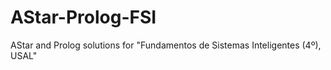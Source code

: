 # AStar-Prolog-FSI
AStar and Prolog solutions for "Fundamentos de Sistemas Inteligentes (4º), USAL"
